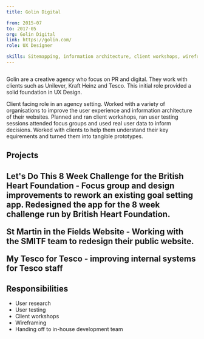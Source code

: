 ```yaml
---
title: Golin Digital

from: 2015-07
to: 2017-05
org: Golin Digital
link: https://golin.com/ 
role: UX Designer

skills: Sitemapping, information architecture, client workshops, wireframing, UX prototying and user testing, UX reviews, user journey mapping
---
```


<img src="logo-golin.png" class="cvlogo" alt=''></img>

<div>
Golin are a creative agency who focus on PR and digital. They work with clients such as Unilever, Kraft Heinz and Tesco. This initial role provided a solid foundation in UX Design. 

Client facing role in an agency setting. Worked with a variety of organisations to improve the user experience and information architecture of their websites. Planned and ran client workshops, ran user testing sessions attended focus groups and used real user data to inform decisions. Worked with clients to help them understand their key equirements and turned them into tangible prototypes.  

<h2>Projects<h2>
<p>Let's Do This 8 Week Challenge for the British Heart Foundation - Focus group and design improvements to rework an existing goal setting app. Redesigned the app for the 8 week challenge run by British Heart Foundation.</p>

<p>St Martin in the Fields Website - Working with the SMITF team to redesign their public website.</p>

<p>My Tesco for Tesco - improving internal systems for Tesco staff</p>

<h2>Responsibilities</h2>
<ul>
<li>User research</li>
<li>User testing</li>
<li>Client workshops</li>
<li>Wireframing</li>
<li>Handing off to in-house development team</li>
</ul>

</div>